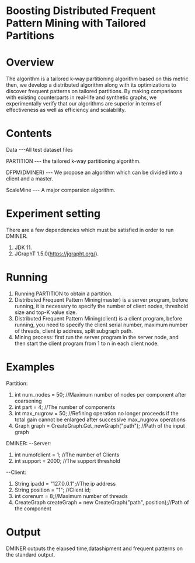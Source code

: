 # Boosting Distributed Frequent Pattern Mining with Tailored Partitions
# Overview
The algorithm is a tailored k-way partitioning algorithm based on this metric then, we develop a distributed algorithm along with its optimizations to discover frequent patterns on tailored partitions. By making comparisons with existing counterparts in real-life and synthetic graphs, we experimentally verify that our algorithms are superior in terms of effectiveness as well as efficiency and scalability.
# Contents
Data ---All test dataset files

PARTITION --- the tailored k-way partitioning algorithm.

DFPM(DMINER) --- We propose an algorithm which can be divided into a client and a master.

ScaleMine --- A major comparsion algorithm.

# Experiment setting
There are a few dependencies which must be satisfied in order to run DMINER.
1. JDK 11.
2. JGraphT 1.5.0(https://jgrapht.org/).

# Running
1. Running PARTITION to obtain a partition.
2. Distributed Frequent Pattern Mining(master) is a server program, before running, it is necessary to specify the number of client nodes, threshold size and top-K value size.
3. Distributed Frequent Pattern Mining(client) is a client program, before running, you need to specify the client serial number, maximum number of threads, client ip address, split subgraph path.
4. Mining process: first run the server program in the server node, and then start the client program from 1 to n in each client node.

# Examples
Partition:
1. int num_nodes = 50; //Maximum number of nodes per component after coarsening
2. int part = 4; //The number of components
3. int max_nugrow = 50; //Refining operation no longer proceeds if the total gain cannot be enlarged after successive max_nugrow operations
4. Graph graph = CreateGraph.Get_newGraph("path"); //Path of the input graph

DMINER:
--Server:
1. int numofclient = 1; //The number of Clients
2. int support = 2000; //The support threshold

--Client:
1. String ipadd = "127.0.0.1";//The ip address
2. String position = "1"; //Client id;
3. int corenum = 8;//Maximum number of threads
4. CreateGraph createGraph = new CreateGraph("path", position);//Path of the component

# Output
DMINER outputs the elapsed time,datashipment and frequent patterns on the standard output.
